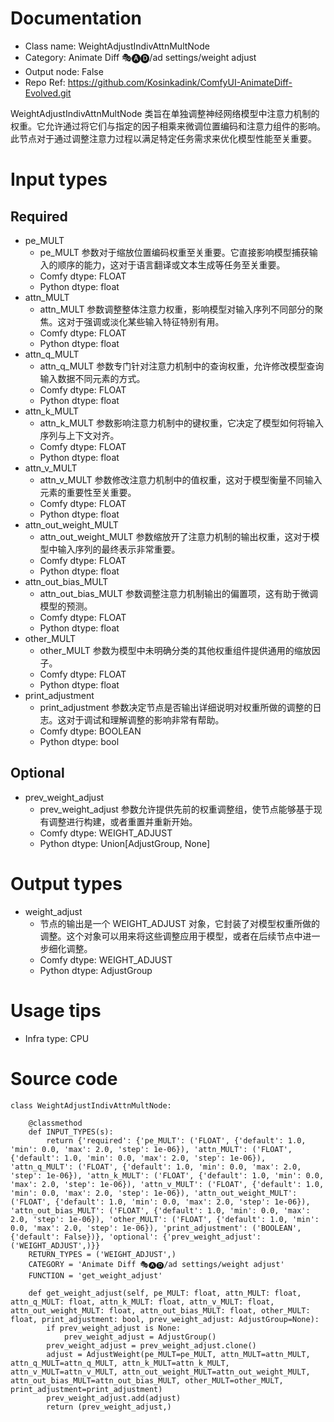 # Documentation
- Class name: WeightAdjustIndivAttnMultNode
- Category: Animate Diff 🎭🅐🅓/ad settings/weight adjust
- Output node: False
- Repo Ref: https://github.com/Kosinkadink/ComfyUI-AnimateDiff-Evolved.git

WeightAdjustIndivAttnMultNode 类旨在单独调整神经网络模型中注意力机制的权重。它允许通过将它们与指定的因子相乘来微调位置编码和注意力组件的影响。此节点对于通过调整注意力过程以满足特定任务需求来优化模型性能至关重要。

# Input types
## Required
- pe_MULT
    - pe_MULT 参数对于缩放位置编码权重至关重要。它直接影响模型捕获输入的顺序的能力，这对于语言翻译或文本生成等任务至关重要。
    - Comfy dtype: FLOAT
    - Python dtype: float
- attn_MULT
    - attn_MULT 参数调整整体注意力权重，影响模型对输入序列不同部分的聚焦。这对于强调或淡化某些输入特征特别有用。
    - Comfy dtype: FLOAT
    - Python dtype: float
- attn_q_MULT
    - attn_q_MULT 参数专门针对注意力机制中的查询权重，允许修改模型查询输入数据不同元素的方式。
    - Comfy dtype: FLOAT
    - Python dtype: float
- attn_k_MULT
    - attn_k_MULT 参数影响注意力机制中的键权重，它决定了模型如何将输入序列与上下文对齐。
    - Comfy dtype: FLOAT
    - Python dtype: float
- attn_v_MULT
    - attn_v_MULT 参数修改注意力机制中的值权重，这对于模型衡量不同输入元素的重要性至关重要。
    - Comfy dtype: FLOAT
    - Python dtype: float
- attn_out_weight_MULT
    - attn_out_weight_MULT 参数缩放开了注意力机制的输出权重，这对于模型中输入序列的最终表示非常重要。
    - Comfy dtype: FLOAT
    - Python dtype: float
- attn_out_bias_MULT
    - attn_out_bias_MULT 参数调整注意力机制输出的偏置项，这有助于微调模型的预测。
    - Comfy dtype: FLOAT
    - Python dtype: float
- other_MULT
    - other_MULT 参数为模型中未明确分类的其他权重组件提供通用的缩放因子。
    - Comfy dtype: FLOAT
    - Python dtype: float
- print_adjustment
    - print_adjustment 参数决定节点是否输出详细说明对权重所做的调整的日志。这对于调试和理解调整的影响非常有帮助。
    - Comfy dtype: BOOLEAN
    - Python dtype: bool
## Optional
- prev_weight_adjust
    - prev_weight_adjust 参数允许提供先前的权重调整组，使节点能够基于现有调整进行构建，或者重置并重新开始。
    - Comfy dtype: WEIGHT_ADJUST
    - Python dtype: Union[AdjustGroup, None]

# Output types
- weight_adjust
    - 节点的输出是一个 WEIGHT_ADJUST 对象，它封装了对模型权重所做的调整。这个对象可以用来将这些调整应用于模型，或者在后续节点中进一步细化调整。
    - Comfy dtype: WEIGHT_ADJUST
    - Python dtype: AdjustGroup

# Usage tips
- Infra type: CPU

# Source code
```
class WeightAdjustIndivAttnMultNode:

    @classmethod
    def INPUT_TYPES(s):
        return {'required': {'pe_MULT': ('FLOAT', {'default': 1.0, 'min': 0.0, 'max': 2.0, 'step': 1e-06}), 'attn_MULT': ('FLOAT', {'default': 1.0, 'min': 0.0, 'max': 2.0, 'step': 1e-06}), 'attn_q_MULT': ('FLOAT', {'default': 1.0, 'min': 0.0, 'max': 2.0, 'step': 1e-06}), 'attn_k_MULT': ('FLOAT', {'default': 1.0, 'min': 0.0, 'max': 2.0, 'step': 1e-06}), 'attn_v_MULT': ('FLOAT', {'default': 1.0, 'min': 0.0, 'max': 2.0, 'step': 1e-06}), 'attn_out_weight_MULT': ('FLOAT', {'default': 1.0, 'min': 0.0, 'max': 2.0, 'step': 1e-06}), 'attn_out_bias_MULT': ('FLOAT', {'default': 1.0, 'min': 0.0, 'max': 2.0, 'step': 1e-06}), 'other_MULT': ('FLOAT', {'default': 1.0, 'min': 0.0, 'max': 2.0, 'step': 1e-06}), 'print_adjustment': ('BOOLEAN', {'default': False})}, 'optional': {'prev_weight_adjust': ('WEIGHT_ADJUST',)}}
    RETURN_TYPES = ('WEIGHT_ADJUST',)
    CATEGORY = 'Animate Diff 🎭🅐🅓/ad settings/weight adjust'
    FUNCTION = 'get_weight_adjust'

    def get_weight_adjust(self, pe_MULT: float, attn_MULT: float, attn_q_MULT: float, attn_k_MULT: float, attn_v_MULT: float, attn_out_weight_MULT: float, attn_out_bias_MULT: float, other_MULT: float, print_adjustment: bool, prev_weight_adjust: AdjustGroup=None):
        if prev_weight_adjust is None:
            prev_weight_adjust = AdjustGroup()
        prev_weight_adjust = prev_weight_adjust.clone()
        adjust = AdjustWeight(pe_MULT=pe_MULT, attn_MULT=attn_MULT, attn_q_MULT=attn_q_MULT, attn_k_MULT=attn_k_MULT, attn_v_MULT=attn_v_MULT, attn_out_weight_MULT=attn_out_weight_MULT, attn_out_bias_MULT=attn_out_bias_MULT, other_MULT=other_MULT, print_adjustment=print_adjustment)
        prev_weight_adjust.add(adjust)
        return (prev_weight_adjust,)
```